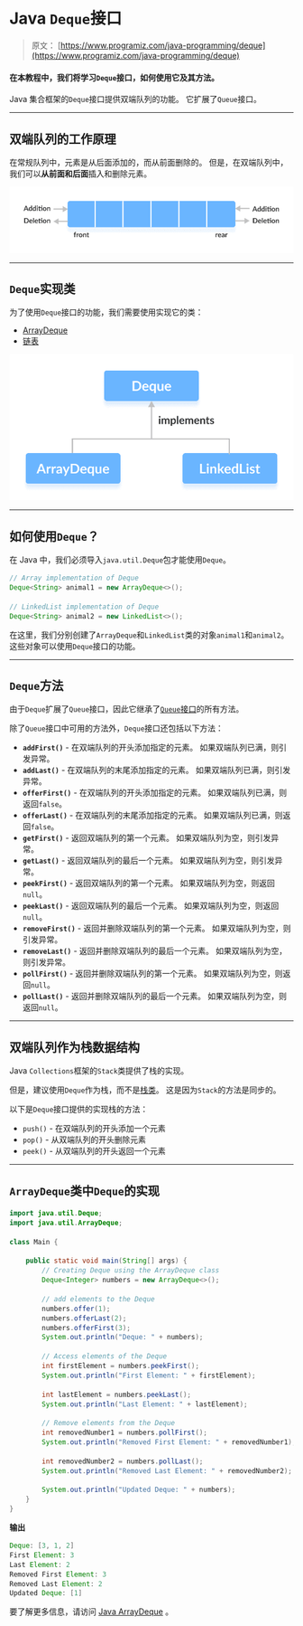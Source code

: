 # Java `Deque`接口

> 原文： [https://www.programiz.com/java-programming/deque](https://www.programiz.com/java-programming/deque)

#### 在本教程中，我们将学习`Deque`接口，如何使用它及其方法。

Java 集合框架的`Deque`接口提供双端队列的功能。 它扩展了`Queue`接口。

* * *

## 双端队列的工作原理

在常规队列中，元素是从后面添加的，而从前面删除的。 但是，在双端队列中，我们可以**从前面和后面**插入和删除元素。

![Working of deque (double-ended queue) data structure](img/a4f3f7a52d0692ab222a1e3c4c6fde58.png)

* * *

## `Deque`实现类

为了使用`Deque`接口的功能，我们需要使用实现它的类：

*   [ArrayDeque](/java-programming/arraydeque "Java ArrayDeque")
*   [链表](/java-programming/linkedlist "Java LinkedList")

![ArrayDeque and Linkedlist implements Deque](img/38fa616d3b7b8422b03b2f90133c13cc.png)

* * *

## 如何使用`Deque`？

在 Java 中，我们必须导入`java.util.Deque`包才能使用`Deque`。

```java
// Array implementation of Deque
Deque<String> animal1 = new ArrayDeque<>();

// LinkedList implementation of Deque
Deque<String> animal2 = new LinkedList<>(); 
```

在这里，我们分别创建了`ArrayDeque`和`LinkedList`类的对象`animal1`和`animal2`。 这些对象可以使用`Deque`接口的功能。

* * *

## `Deque`方法

由于`Deque`扩展了`Queue`接口，因此它继承了[`Queue`接口](/java-programming/queue "Java Queue interface")的所有方法。

除了`Queue`接口中可用的方法外，`Deque`接口还包括以下方法：

*   **`addFirst()`** - 在双端队列的开头添加指定的元素。 如果双端队列已满，则引发异常。
*   **`addLast()`** - 在双端队列的末尾添加指定的元素。 如果双端队列已满，则引发异常。
*   **`offerFirst()`** - 在双端队列的开头添加指定的元素。 如果双端队列已满，则返回`false`。
*   **`offerLast()`** - 在双端队列的末尾添加指定的元素。 如果双端队列已满，则返回`false`。
*   **`getFirst()`** - 返回双端队列的第一个元素。 如果双端队列为空，则引发异常。
*   **`getLast()`** - 返回双端队列的最后一个元素。 如果双端队列为空，则引发异常。
*   **`peekFirst()`** - 返回双端队列的第一个元素。 如果双端队列为空，则返回`null`。
*   **`peekLast()`** - 返回双端队列的最后一个元素。 如果双端队列为空，则返回`null`。
*   **`removeFirst()`** - 返回并删除双端队列的第一个元素。 如果双端队列为空，则引发异常。
*   **`removeLast()`** - 返回并删除双端队列的最后一个元素。 如果双端队列为空，则引发异常。
*   **`pollFirst()`** - 返回并删除双端队列的第一个元素。 如果双端队列为空，则返回`null`。
*   **`pollLast()`** - 返回并删除双端队列的最后一个元素。 如果双端队列为空，则返回`null`。

* * *

## 双端队列作为栈数据结构

Java `Collections`框架的`Stack`类提供了栈的实现。

但是，建议使用`Deque`作为栈，而不是[栈类](/java-programming/stack "Java Stack class")。 这是因为`Stack`的方法是同步的。

以下是`Deque`接口提供的实现栈的方法：

*   `push()` - 在双端队列的开头添加一个元素
*   `pop()` - 从双端队列的开头删除元素
*   `peek()` - 从双端队列的开头返回一个元素

* * *

## `ArrayDeque`类中`Deque`的实现

```java
import java.util.Deque;
import java.util.ArrayDeque;

class Main {

    public static void main(String[] args) {
        // Creating Deque using the ArrayDeque class
        Deque<Integer> numbers = new ArrayDeque<>();

        // add elements to the Deque
        numbers.offer(1);
        numbers.offerLast(2);
        numbers.offerFirst(3);
        System.out.println("Deque: " + numbers);

        // Access elements of the Deque
        int firstElement = numbers.peekFirst();
        System.out.println("First Element: " + firstElement);

        int lastElement = numbers.peekLast();
        System.out.println("Last Element: " + lastElement);

        // Remove elements from the Deque
        int removedNumber1 = numbers.pollFirst();
        System.out.println("Removed First Element: " + removedNumber1);

        int removedNumber2 = numbers.pollLast();
        System.out.println("Removed Last Element: " + removedNumber2);

        System.out.println("Updated Deque: " + numbers);
    }
} 
```

**输出**

```java
Deque: [3, 1, 2]
First Element: 3
Last Element: 2
Removed First Element: 3
Removed Last Element: 2
Updated Deque: [1] 
```

要了解更多信息，请访问 [Java ArrayDeque](/java-programming/arraydeque "Java ArrayDeque") 。